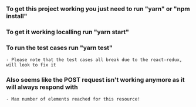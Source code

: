 ### To get this project working you just need to run "yarn" or "npm install"

### To get it working localling run "yarn start"

### To run the test cases run "yarn test"
    - Please note that the test cases all break due to the react-redux, will look to fix it


### Also seems like the POST request isn't working anymore as it will always respond with
    - Max number of elements reached for this resource!